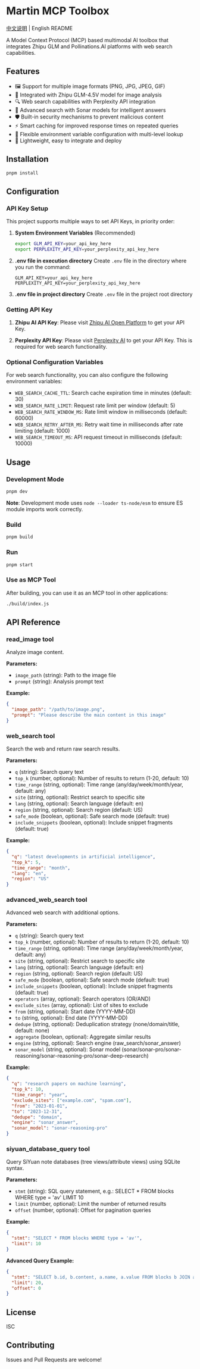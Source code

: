 # Martin MCP Toolbox

[中文说明](README.md) | English README

A Model Context Protocol (MCP) based multimodal AI toolbox that integrates Zhipu GLM and Pollinations.AI platforms with web search capabilities.

## Features

- 🖼️ Support for multiple image formats (PNG, JPG, JPEG, GIF)
- 🤖 Integrated with Zhipu GLM-4.5V model for image analysis
- 🔍 Web search capabilities with Perplexity API integration
- 🧠 Advanced search with Sonar models for intelligent answers
- 🛡️ Built-in security mechanisms to prevent malicious content
- ⚡ Smart caching for improved response times on repeated queries
- 🔧 Flexible environment variable configuration with multi-level lookup
- 🚀 Lightweight, easy to integrate and deploy

## Installation

```bash
pnpm install
```

## Configuration

### API Key Setup

This project supports multiple ways to set API Keys, in priority order:

1. **System Environment Variables** (Recommended)
   ```bash
   export GLM_API_KEY=your_api_key_here
   export PERPLEXITY_API_KEY=your_perplexity_api_key_here
   ```

2. **.env file in execution directory**
   Create `.env` file in the directory where you run the command:
   ```
   GLM_API_KEY=your_api_key_here
   PERPLEXITY_API_KEY=your_perplexity_api_key_here
   ```

3. **.env file in project directory**
   Create `.env` file in the project root directory

### Getting API Key

1. **Zhipu AI API Key**: Please visit [Zhipu AI Open Platform](https://open.bigmodel.cn/) to get your API Key.

2. **Perplexity API Key**: Please visit [Perplexity AI](https://www.perplexity.ai/) to get your API Key. This is required for web search functionality.

### Optional Configuration Variables

For web search functionality, you can also configure the following environment variables:

- `WEB_SEARCH_CACHE_TTL`: Search cache expiration time in minutes (default: 30)
- `WEB_SEARCH_RATE_LIMIT`: Request rate limit per window (default: 5)
- `WEB_SEARCH_RATE_WINDOW_MS`: Rate limit window in milliseconds (default: 60000)
- `WEB_SEARCH_RETRY_AFTER_MS`: Retry wait time in milliseconds after rate limiting (default: 1000)
- `WEB_SEARCH_TIMEOUT_MS`: API request timeout in milliseconds (default: 10000)

## Usage

### Development Mode

```bash
pnpm dev
```

**Note**: Development mode uses `node --loader ts-node/esm` to ensure ES module imports work correctly.

### Build

```bash
pnpm build
```

### Run

```bash
pnpm start
```

### Use as MCP Tool

After building, you can use it as an MCP tool in other applications:

```bash
./build/index.js
```

## API Reference

### read_image tool

Analyze image content.

**Parameters:**
- `image_path` (string): Path to the image file
- `prompt` (string): Analysis prompt text

**Example:**
```json
{
  "image_path": "/path/to/image.png",
  "prompt": "Please describe the main content in this image"
}
```

### web_search tool

Search the web and return raw search results.

**Parameters:**
- `q` (string): Search query text
- `top_k` (number, optional): Number of results to return (1-20, default: 10)
- `time_range` (string, optional): Time range (any/day/week/month/year, default: any)
- `site` (string, optional): Restrict search to specific site
- `lang` (string, optional): Search language (default: en)
- `region` (string, optional): Search region (default: US)
- `safe_mode` (boolean, optional): Safe search mode (default: true)
- `include_snippets` (boolean, optional): Include snippet fragments (default: true)

**Example:**
```json
{
  "q": "latest developments in artificial intelligence",
  "top_k": 5,
  "time_range": "month",
  "lang": "en",
  "region": "US"
}
```

### advanced_web_search tool

Advanced web search with additional options.

**Parameters:**
- `q` (string): Search query text
- `top_k` (number, optional): Number of results to return (1-20, default: 10)
- `time_range` (string, optional): Time range (any/day/week/month/year, default: any)
- `site` (string, optional): Restrict search to specific site
- `lang` (string, optional): Search language (default: en)
- `region` (string, optional): Search region (default: US)
- `safe_mode` (boolean, optional): Safe search mode (default: true)
- `include_snippets` (boolean, optional): Include snippet fragments (default: true)
- `operators` (array, optional): Search operators (OR/AND)
- `exclude_sites` (array, optional): List of sites to exclude
- `from` (string, optional): Start date (YYYY-MM-DD)
- `to` (string, optional): End date (YYYY-MM-DD)
- `dedupe` (string, optional): Deduplication strategy (none/domain/title, default: none)
- `aggregate` (boolean, optional): Aggregate similar results
- `engine` (string, optional): Search engine (raw_search/sonar_answer)
- `sonar_model` (string, optional): Sonar model (sonar/sonar-pro/sonar-reasoning/sonar-reasoning-pro/sonar-deep-research)

**Example:**
```json
{
  "q": "research papers on machine learning",
  "top_k": 10,
  "time_range": "year",
  "exclude_sites": ["example.com", "spam.com"],
  "from": "2023-01-01",
  "to": "2023-12-31",
  "dedupe": "domain",
  "engine": "sonar_answer",
  "sonar_model": "sonar-reasoning-pro"
}
```

### siyuan_database_query tool

Query SiYuan note databases (tree views/attribute views) using SQLite syntax.

**Parameters:**
- `stmt` (string): SQL query statement, e.g.: SELECT * FROM blocks WHERE type = 'av' LIMIT 10
- `limit` (number, optional): Limit the number of returned results
- `offset` (number, optional): Offset for pagination queries

**Example:**
```json
{
  "stmt": "SELECT * FROM blocks WHERE type = 'av'",
  "limit": 10
}
```

**Advanced Query Example:**
```json
{
  "stmt": "SELECT b.id, b.content, a.name, a.value FROM blocks b JOIN attributes a ON b.id = a.block_id WHERE b.parent_id = 'database-block-id'",
  "limit": 20,
  "offset": 0
}
```

## License

ISC

## Contributing

Issues and Pull Requests are welcome!

